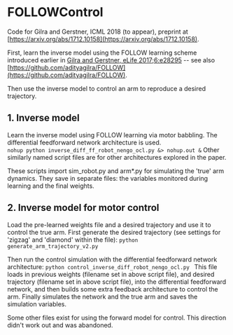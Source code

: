 # FOLLOWControl  
  
Code for Gilra and Gerstner, ICML 2018 (to appear), preprint at [https://arxiv.org/abs/1712.10158](https://arxiv.org/abs/1712.10158).  
  
First, learn the inverse model using the FOLLOW learning scheme introduced earlier in [Gilra and Gerstner, eLife 2017;6:e28295](https://elifesciences.org/articles/28295) -- see also [https://github.com/adityagilra/FOLLOW](https://github.com/adityagilra/FOLLOW).  
  
Then use the inverse model to control an arm to reproduce a desired trajectory.  

## 1. Inverse model
Learn the inverse model using FOLLOW learning via motor babbling. The differential feedforward network architecture is used.  
`nohup python inverse_diff_ff_robot_nengo_ocl.py &> nohup.out &`
Other similarly named script files are for other architectures explored in the paper.

These scripts import sim_robot.py and arm*.py for simulating the 'true' arm dynamics.
They save in separate files: the variables monitored during learning and the final weights.

## 2. Inverse model for motor control
Load the pre-learned weights file and a desired trajectory and use it to control the true arm.
First generate the desired trajectory (see settings for 'zigzag' and 'diamond' within the file):
`python generate_arm_trajectory_v2.py`

Then run the control simulation with the differential feedforward network architecture:
`python control_inverse_diff_robot_nengo_ocl.py `
This file loads in previous weights (filename set in above script file), and desired trajectory (filename set in above script file), into the differential feedforward network, and then builds some extra feedback architecture to control the arm. Finally simulates the network and the true arm and saves the simulation variables.  
  
Some other files exist for using the forward model for control. This direction didn't work out and was abandoned.  
